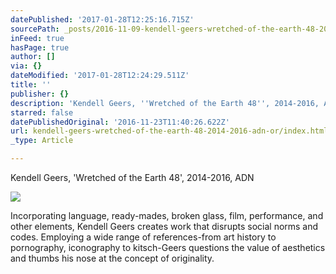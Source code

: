 ```yaml
---
datePublished: '2017-01-28T12:25:16.715Z'
sourcePath: _posts/2016-11-09-kendell-geers-wretched-of-the-earth-48-2014-2016-adn-or.md
inFeed: true
hasPage: true
author: []
via: {}
dateModified: '2017-01-28T12:24:29.511Z'
title: ''
publisher: {}
description: 'Kendell Geers, ''Wretched of the Earth 48'', 2014-2016, ADN'
starred: false
datePublishedOriginal: '2016-11-23T11:40:26.622Z'
url: kendell-geers-wretched-of-the-earth-48-2014-2016-adn-or/index.html
_type: Article

---
```

Kendell Geers, 'Wretched of the Earth 48', 2014-2016, ADN

<article style=""><img src="https://s3-us-west-2.amazonaws.com/the-grid-img/p/058571c7abdada018fcf3444016faff17b6dcfa6.jpg" /><p>Incorporating language, ready-mades, broken glass, film, performance, and other elements, Kendell Geers creates work that disrupts social norms and codes. Employing a wide range of references-from art history to pornography, iconography to kitsch-Geers questions the value of aesthetics and thumbs his nose at the concept of originality.</p></article>